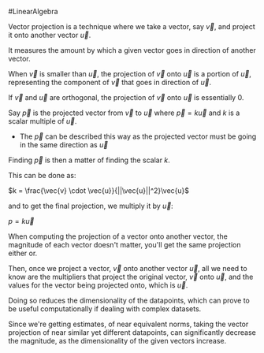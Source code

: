 #LinearAlgebra 

Vector projection is a technique where we take a vector, say $\vec{v}$, and project it onto another vector $\vec{u}$.

It measures the amount by which a given vector goes in direction of another vector.

When $\vec{v}$ is smaller than $\vec{u}$, the projection of $\vec{v}$ onto $\vec{u}$ is a portion of $\vec{u}$, representing the component of $\vec{v}$ that goes in direction of $\vec{u}$.

If $\vec{v}$ and $\vec{u}$ are orthogonal, the projection of $\vec{v}$ onto $\vec{u}$ is essentially $0$.

Say $\vec{p}$ is the projected vector from $\vec{v}$ to $\vec{u}$ where $\vec{p} = k\vec{u}$ and $k$ is a scalar multiple of $\vec{u}$.

- The $\vec{p}$ can be described this way as the projected vector must be going in the same direction as $\vec{u}$

Finding $\vec{p}$ is then a matter of finding the scalar $k$.

This can be done as:

$k = \frac{\vec{v} \cdot \vec{u}}{||\vec{u}||^2}\vec{u}$

and to get the final projection, we multiply it by $\vec{u}$:

$p = k\vec{u}$

When computing the projection of a vector onto another vector, the magnitude of each vector doesn't matter, you'll get the same projection either or.

Then, once we project a vector, $\vec{v}$ onto another vector $\vec{u}$, all we need to know are the multipliers that project the original vector, $\vec{v}$ onto $\vec{u}$, and the values for the vector being projected onto, which is $\vec{u}$.

Doing so reduces the dimensionality of the datapoints, which can prove to be useful computationally if dealing with complex datasets.

Since we're getting estimates, of near equivalent norms, taking the vector projection of near similar yet different datapoints, can significantly decrease the magnitude, as the dimensionality of the given vectors increase.